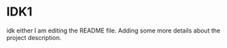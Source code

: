 # IDK1
idk either
I am editing the README file. Adding some more details about the project description.
